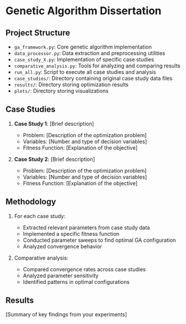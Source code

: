 # Genetic Algorithm Dissertation

## Project Structure
- `ga_framework.py`: Core genetic algorithm implementation
- `data_processor.py`: Data extraction and preprocessing utilities
- `case_study_X.py`: Implementation of specific case studies
- `comparative_analysis.py`: Tools for analyzing and comparing results
- `run_all.py`: Script to execute all case studies and analysis
- `case_studies/`: Directory containing original case study data files
- `results/`: Directory storing optimization results
- `plots/`: Directory storing visualizations

## Case Studies
1. **Case Study 1**: [Brief description]
   - Problem: [Description of the optimization problem]
   - Variables: [Number and type of decision variables]
   - Fitness Function: [Explanation of the objective]

2. **Case Study 2**: [Brief description]
   - Problem: [Description of the optimization problem]
   - Variables: [Number and type of decision variables]
   - Fitness Function: [Explanation of the objective]

## Methodology
1. For each case study:
   - Extracted relevant parameters from case study data
   - Implemented a specific fitness function
   - Conducted parameter sweeps to find optimal GA configuration
   - Analyzed convergence behavior

2. Comparative analysis:
   - Compared convergence rates across case studies
   - Analyzed parameter sensitivity
   - Identified patterns in optimal configurations

## Results
[Summary of key findings from your experiments]